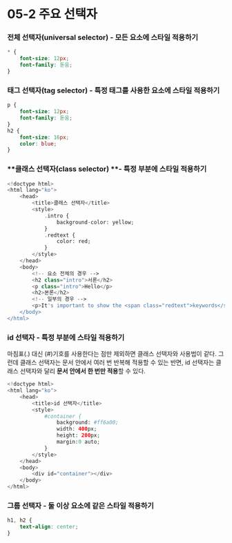 # 05-2 주요 선택자

### **전체 선택자\(universal selector\)** - 모든 요소에 스타일 적용하기

```css
* {
    font-size: 12px;
    font-family: 돋움;
}
```

### **태그 선택자\(tag selector\)** - 특정 태그를 사용한 요소에 스타일 적용하기

```css
p {
    font-size: 12px;
    font-family: 돋움;
}
h2 {
    font-size: 16px;
    color: blue;
}
```

### **클래스 선택자\(class selector\) **- 특정 부분에 스타일 적용하기

```php
<!doctype html>
<html lang="ko">
    <head>
        <title>클래스 선택자</title>
        <style>
            .intro {
                background-color: yellow;
            }
            .redtext {
                color: red;
            }
        </style>
    </head>
    <body>
        <!-- 요소 전체의 경우 -->
        <h2 class="intro">서론</h2>
        <p class="intro">Hello</p>
        <h2>본론</h2>
        <!-- 일부의 경우 -->
        <p>It's important to show the <span class="redtext">keywords</span></p>
    </body>
</html>
```

### **id 선택자** - 특정 부분에 스타일 적용하기

마침표\(.\) 대신 \(\#\)기호를 사용한다는 점만 제외하면 클래스 선택자와 사용법이 같다. 그런데 클래스 선택자는 문서 안에서 여러 번 반복해 적용할 수 있는 반면, id 선택자는 클래스 선택자와 달리 **문서 안에서 한 번만 적용**할 수 있다.

```php
<!doctype html>
<html lang="ko">
    <head>
        <title>id 선택자</title>
        <style>
            #container {
                background: #ff6a00;
                width: 400px;
                height: 200px;
                margin:0 auto;
            }
        </style>
    </head>
    <body>
        <div id="container"></div>
    </body>
</html>
```

### **그룹 선택자** - 둘 이상 요소에 같은 스타일 적용하기

```css
h1, h2 {
    text-align: center;
}
```



